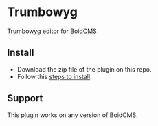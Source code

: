 # Trumbowyg
Trumbowyg editor for BoidCMS

## Install
- Download the zip file of the plugin on this repo.
- Follow this [steps to install](https://boidcms.github.io/#/plugins/).

## Support
This plugin works on any version of BoidCMS.
